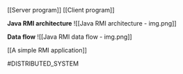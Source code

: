 [[Server program]]
[[Client program]]

**Java RMI architecture**
![[Java RMI architecture - img.png]]

**Data flow**
![[Java RMI data flow - img.png]]

[[A simple RMI application]]

#DISTRIBUTED_SYSTEM